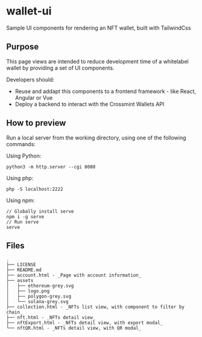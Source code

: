 # wallet-ui

Sample UI components for rendering an NFT wallet, built with TailwindCss

## Purpose

This page views are intended to reduce development time of a whitelabel wallet by providing a set of UI components.

Developers should:
* Reuse and addapt this components to a frontend framework - like React, Angular or Vue
* Deploy a backend to interact with the Crossmint Wallets API

## How to preview

Run a local server from the working directory, using one of the following commands:

Using Python:
```
python3 -m http.server --cgi 8080
```

Using php:
```
php -S localhost:2222
```

Using npm:
```
// Globally install serve
npm i -g serve
// Run serve
serve
```

## Files

```
.
├── LICENSE
├── README.md
├── account.html - _Page with account information_
├── assets
│   ├── ethereum-grey.svg
│   ├── logo.png
│   ├── polygon-grey.svg
│   └── solana-grey.svg
├── collection.html - _NFTs list view, with component to filter by chain_
├── nft.html - _NFTs detail view_
├── nftExport.html - _NFTs detail view, with export modal_
└── nftQR.html - _NFTs detail view, with QR modal_
```
